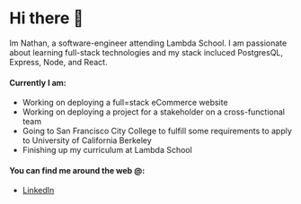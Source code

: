# Hi there 👋
Im Nathan, a software-engineer attending Lambda School. I am passionate about learning full-stack technologies and my stack incluced PostgresQL, Express, Node, and React.

#### Currently I am:
- Working on deploying a full=stack eCommerce website
- Working on deploying a project for a stakeholder on a cross-functional team
- Going to San Francisco City College to fulfill some requirements to apply to University of California Berkeley
- Finishing up my curriculum at Lambda School

#### You can find me around the web @:
- <a href='https://www.linkedin.com/in/nathan-howland-3611241a6/'>LinkedIn</a>

<!--
**NateyLB/NateyLB** is a ✨ _special_ ✨ repository because its `README.md` (this file) appears on your GitHub profile.

Here are some ideas to get you started:

- 🔭 I’m currently working on ...
- 🌱 I’m currently learning ...
- 👯 I’m looking to collaborate on ...
- 🤔 I’m looking for help with ...
- 💬 Ask me about ...
- 📫 How to reach me: ...
- 😄 Pronouns: ...
- ⚡ Fun fact: ...
-->
